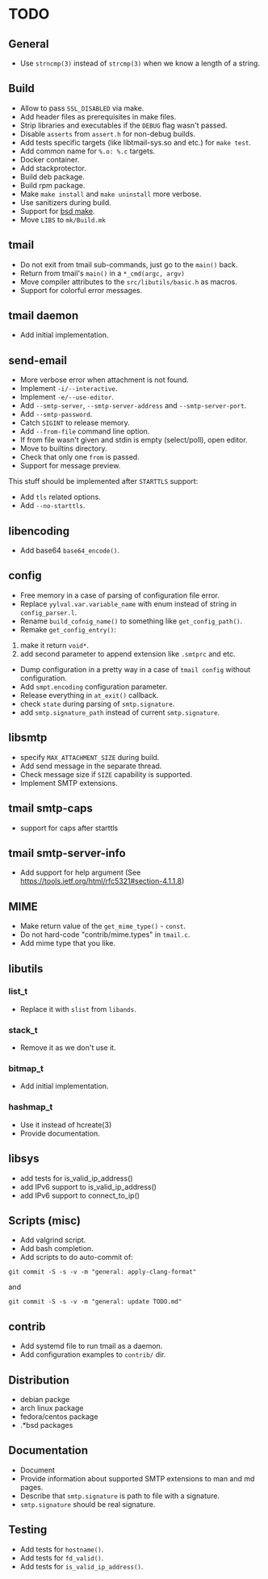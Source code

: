 # TODO

## General

  * Use `strncmp(3)` instead of `strcmp(3)` when we know a length of a string.

## Build

  * Allow to pass `SSL_DISABLED` via make.
  * Add header files as prerequisites in make files.
  * Strip libraries and executables if the `DEBUG` flag wasn't passed.
  * Disable `asserts` from `assert.h` for non-debug builds.
  * Add tests specific targets (like libtmail-sys.so and etc.) for `make test`.
  * Add common name for `%.o: %.c` targets.
  * Docker container.
  * Add stackprotector.
  * Build deb package.
  * Build rpm package.
  * Make `make install` and `make uninstall` more verbose.
  * Use sanitizers during build.
  * Support for [bsd make](https://www.freebsd.org/cgi/man.cgi?make(1)).
  * Move `LIBS` to `mk/Build.mk`

## tmail

  * Do not exit from tmail sub-commands, just go to the `main()` back.
  * Return from tmail's `main()` in a `*_cmd(argc, argv)`
  * Move compiler attributes to the `src/libutils/basic.h` as macros.
  * Support for colorful error messages.

## tmail daemon

  * Add initial implementation.

## send-email

  * More verbose error when attachment is not found.
  * Implement `-i/--interactive`.
  * Implement `-e/--use-editor`.
  * Add `--smtp-server`, `--smtp-server-address` and `--smtp-server-port`.
  * Add `--smtp-password`.
  * Catch `SIGINT` to release memory.
  * Add `--from-file` command line option.
  * If from file wasn't given and stdin is empty (select/poll), open editor.
  * Move to builtins directory.
  * Check that only one `from` is passed.
  * Support for message preview.

This stuff should be implemented after `STARTTLS` support:

  * Add `tls` related options.
  * Add `--no-starttls`.
 
## libencoding

  * Add base64 `base64_encode()`.

## config

  * Free memory in a case of parsing of configuration file error.
  * Replace `yylval.var.variable_name` with enum instead of string in `config_parser.l`.
  * Rename `build_cofnig_name()` to something like `get_config_path()`.
  * Remake `get_config_entry()`:

1. make it return `void*`.
2. add second parameter to append extension like `.smtprc` and etc.

  * Dump configuration in a pretty way in a case of `tmail config`
without configuration.
  * Add `smpt.encoding` configuration parameter.
  * Release everything in `at_exit()` callback.
  * check `state` during parsing of `smtp.signature`.
  * add `smtp.signature_path` instead of current `smtp.signature`.

## libsmtp

  * specify `MAX_ATTACHMENT_SIZE` during build.
  * Add send message in the separate thread.
  * Check message size if `SIZE` capability is supported.
  * Implement SMTP extensions.

## tmail smtp-caps

  * support for caps after starttls

## tmail smtp-server-info

  * Add support for help argument
(See https://tools.ietf.org/html/rfc5321#section-4.1.1.8)

## MIME

  * Make return value of the `get_mime_type()` - `const`.
  * Do not hard-code "contrib/mime.types" in `tmail.c`.
  * Add mime type that you like.

## libutils

### list_t

  * Replace it with `slist` from `libands`.

### stack_t

  * Remove it as we don't use it.

### bitmap_t

  * Add initial implementation.

### hashmap_t

  * Use it instead of hcreate(3)
  * Provide documentation.

## libsys

  * add tests for is_valid_ip_address()
  * add IPv6 support to is_valid_ip_address()
  * add IPv6 support to connect_to_ip()

## Scripts (misc)

  * Add valgrind script.
  * Add bash completion.
  * Add scripts to do auto-commit of:

`git commit -S -s -v -m "general: apply-clang-format"`

and

`git commit -S -s -v -m "general: update TODO.md"`

## contrib

  * Add systemd file to run tmail as a daemon.
  * Add configuration examples to `contrib/` dir.

## Distribution

  * debian packge
  * arch linux package
  * fedora/centos package
  * .*bsd packages

## Documentation

  * Document 
  * Provide information about supported SMTP extensions to man and md pages.
  * Describe that `smtp.signature` is path to file with a signature.
  * `smtp.signature` should be real signature.

## Testing

  * Add tests for `hostname()`.
  * Add tests for `fd_valid()`.
  * Add tests for `is_valid_ip_address()`.
